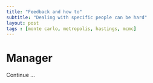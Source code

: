 ```yaml
---
title: "Feedback and how to"
subtitle: "Dealing with specific people can be hard"
layout: post
tags : [monte carlo, metropolis, hastings, mcmc]
---
```


# Manager

Continue ...
